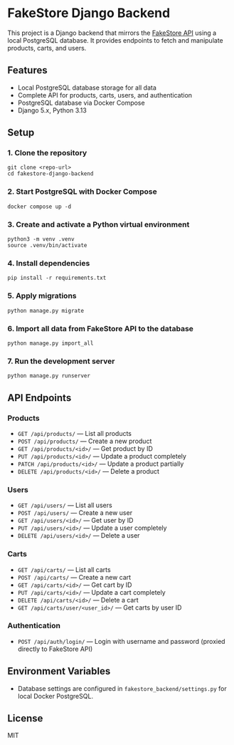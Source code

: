 # FakeStore Django Backend

This project is a Django backend that mirrors the [FakeStore API](https://fakestoreapi.com/docs) using a local PostgreSQL database. It provides endpoints to fetch and manipulate products, carts, and users.

## Features
- Local PostgreSQL database storage for all data
- Complete API for products, carts, users, and authentication
- PostgreSQL database via Docker Compose
- Django 5.x, Python 3.13

## Setup

### 1. Clone the repository
```
git clone <repo-url>
cd fakestore-django-backend
```

### 2. Start PostgreSQL with Docker Compose
```
docker compose up -d
```

### 3. Create and activate a Python virtual environment
```
python3 -m venv .venv
source .venv/bin/activate
```

### 4. Install dependencies
```
pip install -r requirements.txt
```

### 5. Apply migrations
```
python manage.py migrate
```

### 6. Import all data from FakeStore API to the database
```
python manage.py import_all
```

### 7. Run the development server
```
python manage.py runserver
```

## API Endpoints

### Products
- `GET /api/products/` — List all products 
- `POST /api/products/` — Create a new product
- `GET /api/products/<id>/` — Get product by ID
- `PUT /api/products/<id>/` — Update a product completely
- `PATCH /api/products/<id>/` — Update a product partially
- `DELETE /api/products/<id>/` — Delete a product

### Users
- `GET /api/users/` — List all users
- `POST /api/users/` — Create a new user
- `GET /api/users/<id>/` — Get user by ID
- `PUT /api/users/<id>/` — Update a user completely
- `DELETE /api/users/<id>/` — Delete a user

### Carts
- `GET /api/carts/` — List all carts
- `POST /api/carts/` — Create a new cart
- `GET /api/carts/<id>/` — Get cart by ID
- `PUT /api/carts/<id>/` — Update a cart completely
- `DELETE /api/carts/<id>/` — Delete a cart
- `GET /api/carts/user/<user_id>/` — Get carts by user ID

### Authentication
- `POST /api/auth/login/` — Login with username and password (proxied directly to FakeStore API)

## Environment Variables
- Database settings are configured in `fakestore_backend/settings.py` for local Docker PostgreSQL.

## License
MIT
